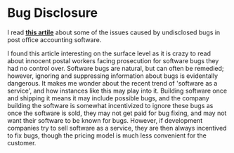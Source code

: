 # Bug Disclosure
I read **[this artile](https://cepa.org/article/bugs-beware-uk-post-office-scandal-demands-software-companies-come-clean/)** about some of the issues caused by undisclosed bugs in post office accounting software.

I found this article interesting on the surface level as it is crazy to read about innocent postal workers facing prosecution for software bugs they had no control over.  Software bugs are natural, but can often be remedied; however, ignoring and suppressing information about bugs is evidentally dangerous.  It makes me wonder about the recent trend of 'software as a service', and how instances like this may play into it.  Building software once and shipping it means it may include possible bugs, and the company building the software is somewhat incentivized to ignore these bugs as once the software is sold, they may not get paid for bug fixing, and may not want their software to be known for bugs.  However, if development companies try to sell software as a service, they are then always incentived to fix bugs, though the pricing model is much less convenient for the customer.
